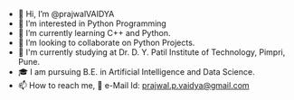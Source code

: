 - 👋 Hi, I’m @prajwalVAIDYA
- 👀 I’m interested in Python Programming 
- 🌱 I’m currently learning C++ and Python.
- 💞️ I’m looking to collaborate on Python Projects.
- 🏫 I'm currently studying at Dr. D. Y. Patil Institute of Technology, Pimpri, Pune.
- 🎓 I am pursuing B.E. in Artificial Intelligence and Data Science. 
- 📫 How to reach me, 
        📧 e-Mail Id: prajwal.p.vaidya@gmail.com

<!---
prajwalVAIDYA/prajwalVAIDYA is a ✨ special ✨ repository because its `README.md` (this file) appears on your GitHub profile.
You can click the Preview link to take a look at your changes.
--->
